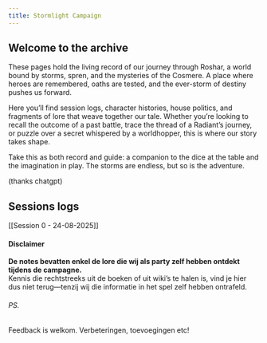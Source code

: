 ```yaml
---
title: Stormlight Campaign
---
```

## Welcome to the archive

These pages hold the living record of our journey through Roshar, a world bound by storms, spren, and the mysteries of the Cosmere. A place where heroes are remembered, oaths are tested, and the ever-storm of destiny pushes us forward.

Here you’ll find session logs, character histories, house politics, and fragments of lore that weave together our tale. Whether you’re looking to recall the outcome of a past battle, trace the thread of a Radiant’s journey, or puzzle over a secret whispered by a worldhopper, this is where our story takes shape.

Take this as both record and guide: a companion to the dice at the table and the imagination in play. The storms are endless, but so is the adventure.

(thanks chatgpt)

## Sessions logs
[[Session 0 - 24-08-2025]]

#### Disclaimer

**De notes bevatten enkel de lore die wij als party zelf hebben ontdekt tijdens de campagne.**  
Kennis die rechtstreeks uit de boeken of uit wiki’s te halen is, vind je hier dus niet terug—tenzij wij die informatie in het spel zelf hebben ontrafeld.

###### PS.
Feedback is welkom. Verbeteringen, toevoegingen etc!